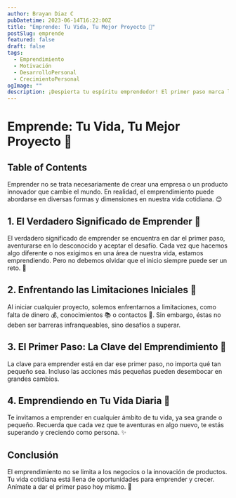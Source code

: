 ```yaml
---
author: Brayan Diaz C
pubDatetime: 2023-06-14T16:22:00Z
title: "Emprende: Tu Vida, Tu Mejor Proyecto 🚀"
postSlug: emprende
featured: false
draft: false
tags:
  - Emprendimiento
  - Motivación
  - DesarrolloPersonal
  - CrecimientoPersonal
ogImage: ""
description: ¡Despierta tu espíritu emprendedor! El primer paso marca la diferencia, iniciar es el primer paso. Si cabe en tu mente, cabe en tu mundo.
---
```


# Emprende: Tu Vida, Tu Mejor Proyecto 🚀

## Table of Contents

Emprender no se trata necesariamente de crear una empresa o un producto innovador que cambie el mundo. En realidad, el emprendimiento puede abordarse en diversas formas y dimensiones en nuestra vida cotidiana. 😊

## 1. El Verdadero Significado de Emprender 🌈

El verdadero significado de emprender se encuentra en dar el primer paso, aventurarse en lo desconocido y aceptar el desafío. Cada vez que hacemos algo diferente o nos exigimos en una área de nuestra vida, estamos emprendiendo. Pero no debemos olvidar que el inicio siempre puede ser un reto. 🚀

## 2. Enfrentando las Limitaciones Iniciales 🚧

Al iniciar cualquier proyecto, solemos enfrentarnos a limitaciones, como falta de dinero 💰, conocimientos 📚 o contactos 🤝. Sin embargo, éstas no deben ser barreras infranqueables, sino desafíos a superar.

## 3. El Primer Paso: La Clave del Emprendimiento 👣

La clave para emprender está en dar ese primer paso, no importa qué tan pequeño sea. Incluso las acciones más pequeñas pueden desembocar en grandes cambios.

## 4. Emprendiendo en Tu Vida Diaria 👏

Te invitamos a emprender en cualquier ámbito de tu vida, ya sea grande o pequeño. Recuerda que cada vez que te aventuras en algo nuevo, te estás superando y creciendo como persona. ✨

## Conclusión

El emprendimiento no se limita a los negocios o la innovación de productos. Tu vida cotidiana está llena de oportunidades para emprender y crecer. Anímate a dar el primer paso hoy mismo. 💪

